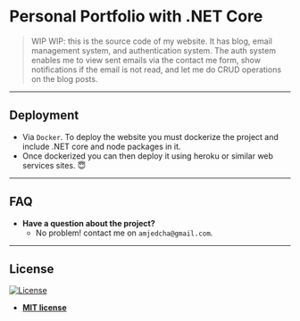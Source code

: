 # Personal Portfolio with .NET Core

> WIP WIP: this is the source code of my website. It has blog, email management system, and authentication system. The auth system enables me to view sent emails via the contact me form, show notifications if the email is not read, and let me do CRUD operations on the blog posts.

---

## Deployment
- Via `Docker`. To deploy the website you must dockerize the project and include .NET core and node packages in it.
- Once dockerized you can then deploy it using heroku or similar web services sites. 😇

---

## FAQ

- **Have a question about the project?**
    - No problem! contact me on `amjedcha@gmail.com`.

---


## License

[![License](http://img.shields.io/:license-mit-blue.svg?style=flat-square)](http://badges.mit-license.org)

- **[MIT license](http://opensource.org/licenses/mit-license.php)**
